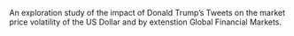 An exploration study of the impact of Donald Trump’s Tweets on the market price volatility of the US Dollar and by extenstion Global Financial Markets. 
